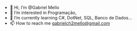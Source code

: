 - 👋 Hi, I’m @Gabriel Mello
- 👀 I’m interested in Programação, 
- 🌱 I’m currently learning C#, DotNet, SQL, Banco de Dados...
- 📫 How to reach me gabrielch2mello@gmail.com


<!---
Gcmll12/Gcmll12 is a ✨ special ✨ repository because its `README.md` (this file) appears on your GitHub profile.
You can click the Preview link to take a look at your changes.
--->
